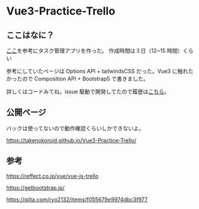 # Vue3-Practice-Trello

## ここはなに？

[ここ](https://reffect.co.jp/vue/vue-js-trello)を参考にタスク管理アプリを作った。
作成時間は３日（12~15 時間）くらい

参考にしていたページは Options API + tailwindsCSS だった。Vue3 に触れたかったので Composition API + Bootstrap5 で書きました。

詳しくはコードみてね。issue 駆動で開発してたので履歴は[こちら](https://github.com/takenokoroid/Vue3-Practice-Trello/issues?q=is%3Aissue+is%3Aclosed)。

## 公開ページ

バックは使ってないので動作確認くらいしかできないよ。

https://takenokoroid.github.io/Vue3-Practice-Trello/

## 参考

https://reffect.co.jp/vue/vue-js-trello

https://getbootstrap.jp/

https://qiita.com/ryo2132/items/f055679e9974dbc3f977
